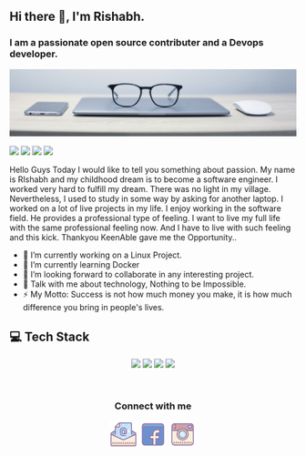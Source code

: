 ## Hi there 👋, I'm Rishabh.
### I am a passionate open source contributer and a Devops developer.
![cover photo](https://raw.githubusercontent.com/praneeth-rdy/praneeth-rdy/master/assets/cover.jpg)

<p>

![](https://visitor-badge.glitch.me/badge?page_id=rishabh-02.rishabh-02)
    <a href="https://github.com/rishabh-02/"><img src="https://img.shields.io/github/followers/rishabh-02?style=social"/></a>
    <a href="https://github.com/rishabh-02?tab=repositories"><img src="https://badges.frapsoft.com/os/v2/open-source.svg?v=103"/></a>
    <img src="https://img.shields.io/badge/OS-Ubuntu-dc143c"/>
</p>



Hello Guys Today I would like to tell you something about passion. My name is RIshabh and my childhood dream is to become a software engineer. I worked very hard to fulfill my dream. There was no light in my village. Nevertheless, I used to study in some way by asking for another laptop. I worked on a lot of live projects in my life. I enjoy working in the software field. He provides a professional type of feeling. I want to live my full life with the same professional feeling now. And I have to live with such feeling and this kick. Thankyou KeenAble gave me the Opportunity..


- 🔭 I’m currently working on a Linux Project. 
- 🌱 I’m currently learning Docker 
- 👯 I’m looking forward to collaborate in any interesting project. 
- 💬 Talk with me about technology, Nothing to be Impossible. 
- ⚡ My Motto: Success is not how much money you make, it is how much difference you bring in people's lives. 





<h2><b>💻 Tech Stack</b></h2>
<p align="center">
<img src="https://img.shields.io/badge/mysql-4479A1.svg?&style=for-the-badge&logo=mysql&logoColor=white" height="25"/>
<!-- <img src="https://img.shields.io/badge/xampp-FB7A24.svg?&style=for-the-badge&logo=xampp&logoColor=white" height="25"/> -->
<img src="https://img.shields.io/badge/ubuntu-42B029.svg?&style=for-the-badge&logo=ubuntu&logoColor=white" height="25"/>
<img src="https://img.shields.io/badge/VS%20Code-007ACC.svg?&style=for-the-badge&logo=visual-studio-code&logoColor=white" height="25"/>
<!-- <img src="https://img.shields.io/badge/opera-FF1B2D.svg?&style=for-the-badge&logo=opera&logoColor=white" height="25"/> -->
<img src="https://img.shields.io/badge/git%20&%20github-FF9800.svg?&style=for-the-badge&logo=git&logoColor=white" height="25"/>
<!-- <img src="https://img.shields.io/badge/edge-0078D7.svg?&style=for-the-badge&logo=microsoft-edge&logoColor=white" height="25"/> -->
<!-- <img src="https://img.shields.io/badge/Laravel-FF2D20.svg?&style=for-the-badge&logo=laravel&logoColor=white" height="25"/>
<img src="https://img.shields.io/badge/Flask-000000.svg?&style=for-the-badge&logo=flask&logoColor=white" height="25"/>
<img src="https://img.shields.io/badge/latex-008080.svg?&style=for-the-badge&logo=latex&logoColor=white" height="25"/> -->
</p>

<br/>
<!--from img.icons8.com/dusk/48/000000/name.png-->
<div>
<h3 align="center">Connect with me</h3>
<p align="center">
  <a href= "mailto:rishabh.devlop@gmail.com"><img src="https://raw.githubusercontent.com/praneeth-rdy/praneeth-rdy/master/assets/email.png"/></a>
  <a href= "https://www.facebook.com/rishabh.mee/"><img src="https://raw.githubusercontent.com/praneeth-rdy/praneeth-rdy/master/assets/facebook.png"/></a>
  <a href= "https://www.instagram.com/rishabh.devlop/"><img src="https://raw.githubusercontent.com/praneeth-rdy/praneeth-rdy/master/assets/instagram.png"/></a>
</p>
</div>
